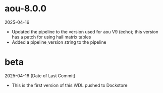 # aou-8.0.0
2025-04-16

* Updated the pipeline to the version used for aou V9 (echo); this version has a patch for using hail matrix tables
* Added a pipeline_version string to the pipeline

# beta
2025-04-16 (Date of Last Commit)

* This is the first version of this WDL pushed to Dockstore